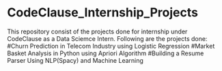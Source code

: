 # CodeClause_Internship_Projects

This repository consist of the projects done for internship under CodeClause as a Data Sciemce Intern.
Following are the projects done:
   #Churn Prediction in Telecom Industry using Logistic Regression
   #Market Basket Analysis in Python using Apriori Algorithm
   #Building a Resume Parser Using NLP(Spacy) and Machine Learning
